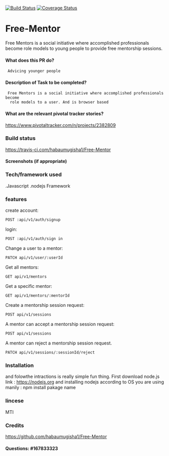 [![Build Status](https://travis-ci.com/habaumugisha1/Free-Mentor.svg?branch=develop)](https://travis-ci.com/habaumugisha1/Free-Mentor)  [![Coverage Status](https://coveralls.io/repos/github/habaumugisha1/Free-Mentor/badge.svg)](https://coveralls.io/github/habaumugisha1/Free-Mentor)

# Free-Mentor
  Free Mentors is a social initiative where accomplished professionals become role models to
young people to provide free mentorship sessions.
#### What does this PR do?
     Advicing younger people
#### Description of Task to be completed?
     Free Mentors is a social initiative where accomplished professionals become
      role models to a user. And is browser based

#### What are the relevant pivotal tracker stories?
https://www.pivotaltracker.com/n/projects/2382809
### Build status
https://travis-ci.com/habaumugisha1/Free-Mentor
#### Screenshots (if appropriate)

### Tech/framework used
.Javascript
.nodejs Framework

### features
create account:
```
POST :api/v1/auth/signup
```
login:
```
POST :api/v1/auth/sign in
```
Change a user to a mentor:
```
PATCH api/v1/user/:userId
```
Get all mentors:
```
GET api/v1/mentors
```
Get a specific mentor:
```
GET api/v1/mentors/:mentorId
```
Create a mentorship session request:
```
POST api/v1/sessions
```
A mentor can accept a mentorship session request:
```
POST api/v1/sessions
```
A mentor can reject a mentorship session request.
```
PATCH api/v1/sessions/:sessionId/reject
```

### Installation

and folowthe intractions is really simple fun thing.
First download node.js  link : https://nodejs.org and installing nodejs according to OS you are using manily : npm install pakage name
### lincese
MTI
### Credits
https://github.com/habaumugisha1/Free-Mentor
#### Questions: #167833323
 


